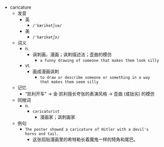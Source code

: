 - caricature
  - 发音
    - 英
      - `/'kærikətʃuə/`
    - 美
      - `/'kærɪkətʃɚ/`
  - 词义
    - n.
      - 讽刺画，漫画；讽刺描述法；歪曲的模仿
        - `a funny drawing of someone that makes them look silly`
    - vt.
      - 画成漫画讽刺
        - `to draw or describe someone or something in a way that makes them seem silly`
  - 记忆
    - “凯利开车” → 金·凯利擅长夸张的表演风格 → 歪曲 (或拙劣) 的模仿
  - 同根词
    - n.
      - `caricaturist`
        - 漫画家；讽刺画家
  - 例句
    - `The poster showed a caricature of Hitler with a devil's horns and tail.`
      - 这张招贴漫画里的希特勒长着魔鬼一样的犄角和尾巴。

